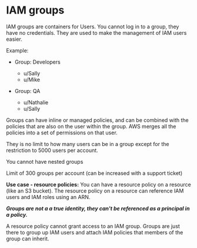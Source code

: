 # IAM groups

IAM groups are containers for Users. You cannot log in to a group, they have no credentials.  They are used to make the management of IAM users easier.

Example:

* Group: Developers
  * u/Sally
  * u/Mike

* Group: QA
  * u/Nathalie
  * u/Sally

Groups can have inline or managed policies, and can be combined with the policies that are also on the user within the group.  AWS merges all the policies into a set of permissions on that user.

They is no limit to how many users can be in a group except for the restriction to 5000 users per account.

You cannot have nested groups

Limit of 300 groups per account (can be increased with a support ticket)

**Use case - resource policies:**
You can have a resource policy on a resource (like an S3 bucket). The resource policy on a resource can reference IAM users and IAM roles using an ARN.  

***Groups are not a a true identity, they can't be referenced as a principal in a policy.***

A resource policy cannot grant access to an IAM group.  Groups are just there to group up IAM users and attach IAM policies that members of the group can inherit.